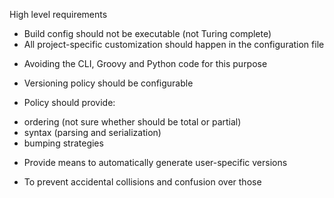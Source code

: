 High level requirements

 * Build config should not be executable (not Turing complete)
 * All project-specific customization should happen in the configuration file
  - Avoiding the CLI, Groovy and Python code for this purpose
 * Versioning policy should be configurable
  - Policy should provide:
   + ordering (not sure whether should be total or partial)
   + syntax (parsing and serialization)
   + bumping strategies
 * Provide means to automatically generate user-specific versions
  - To prevent accidental collisions and confusion over those

